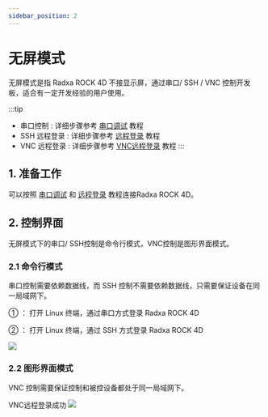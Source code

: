 ```yaml
---
sidebar_position: 2
---
```


# 无屏模式

无屏模式是指 Radxa ROCK 4D 不接显示屏，通过串口/ SSH / VNC 控制开发板，适合有一定开发经验的用户使用。

:::tip

- 串口控制 : 详细步骤参考 [串口调试](./uart_debug) 教程
- SSH 远程登录 : 详细步骤参考 [远程登录](./ssh-remote) 教程
- VNC 远程登录 : 详细步骤参考 [VNC远程登录](./vnc-remote) 教程
  :::

## 1. 准备工作

可以按照 [串口调试](./uart_debug) 和 [远程登录](./remote-login) 教程连接Radxa ROCK 4D。

## 2. 控制界面

无屏模式下的串口/ SSH控制是命令行模式，VNC控制是图形界面模式。

### 2.1 命令行模式

串口控制需要依赖数据线，而 SSH 控制不需要依赖数据线，只需要保证设备在同一局域网下。

① ： 打开 Linux 终端，通过串口方式登录 Radxa ROCK 4D

② ： 打开 Linux 终端，通过 SSH 方式登录 Radxa ROCK 4D

<div style={{textAlign: 'center'}}>
    <img src="/img/rock4/4d/nodiplay-login.webp" style={{width: '100%', maxWidth: '1200px'}} />
</div>

### 2.2 图形界面模式

VNC 控制需要保证控制和被控设备都处于同一局域网下。

<div style={{textAlign: 'center'}}>
VNC远程登录成功
    <img src="/img/rock4/4d/vnc-connect-03.webp" style={{width: '100%', maxWidth: '1200px'}} />
</div>
